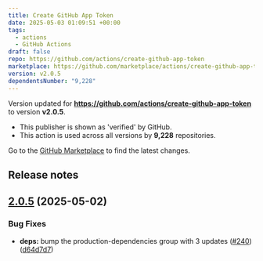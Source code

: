 ```yaml
---
title: Create GitHub App Token
date: 2025-05-03 01:09:51 +00:00
tags:
  - actions
  - GitHub Actions
draft: false
repo: https://github.com/actions/create-github-app-token
marketplace: https://github.com/marketplace/actions/create-github-app-token
version: v2.0.5
dependentsNumber: "9,228"
---
```



Version updated for **https://github.com/actions/create-github-app-token** to version **v2.0.5**.
- This publisher is shown as 'verified' by GitHub.
- This action is used across all versions by **9,228** repositories.

Go to the [GitHub Marketplace](https://github.com/marketplace/actions/create-github-app-token) to find the latest changes.

## Release notes

## [2.0.5](https://github.com/actions/create-github-app-token/compare/v2.0.4...v2.0.5) (2025-05-02)


### Bug Fixes

* **deps:** bump the production-dependencies group with 3 updates ([#240](https://github.com/actions/create-github-app-token/issues/240)) ([d64d7d7](https://github.com/actions/create-github-app-token/commit/d64d7d73555d3f2cb08ce64bdd812e49308a2905))





